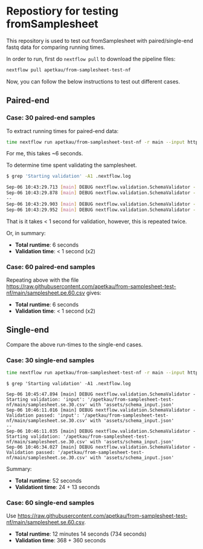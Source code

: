 # Repostiory for testing fromSamplesheet

This repository is used to test out fromSamplesheet with paired/single-end fastq data for comparing running times.

In order to run, first do `nextflow pull` to download the pipeline files:

```bash
nextflow pull apetkau/from-samplesheet-test-nf
```

Now, you can follow the below instructions to test out different cases.

## Paired-end

### Case: 30 paired-end samples

To extract running times for paired-end data:

```bash
time nextflow run apetkau/from-samplesheet-test-nf -r main --input https://raw.githubusercontent.com/apetkau/from-samplesheet-test-nf/main/samplesheet.pe.30.csv
```

For me, this takes ~6 seconds.

To determine time spent validating the samplesheet.

```bash
$ grep 'Starting validation' -A1 .nextflow.log

Sep-06 10:43:29.713 [main] DEBUG nextflow.validation.SchemaValidator - Starting validation: 'input': '/apetkau/from-samplesheet-test-nf/main/samplesheet.pe.30.csv' with 'assets/schema_input.json'
Sep-06 10:43:29.878 [main] DEBUG nextflow.validation.SchemaValidator - Validation passed: 'input': '/apetkau/from-samplesheet-test-nf/main/samplesheet.pe.30.csv' with 'assets/schema_input.json'
--
Sep-06 10:43:29.903 [main] DEBUG nextflow.validation.SchemaValidator - Starting validation: '/apetkau/from-samplesheet-test-nf/main/samplesheet.pe.30.csv' with 'assets/schema_input.json'
Sep-06 10:43:29.952 [main] DEBUG nextflow.validation.SchemaValidator - Validation passed: '/apetkau/from-samplesheet-test-nf/main/samplesheet.pe.30.csv' with 'assets/schema_input.json'
```

That is it takes < 1 second for validation, however, this is repeated twice.

Or, in summary:
* **Total runtime**: 6 seconds
* **Validation time**: < 1 second (x2)

### Case: 60 paired-end samples

Repeating above with the file <https://raw.githubusercontent.com/apetkau/from-samplesheet-test-nf/main/samplesheet.pe.60.csv> gives:

* **Total runtime**: 6 seconds
* **Validation time**: < 1 second (x2)

## Single-end

Compare the above run-times to the single-end cases.

### Case: 30 single-end samples

```bash
time nextflow run apetkau/from-samplesheet-test-nf -r main --input https://raw.githubusercontent.com/apetkau/from-samplesheet-test-nf/main/samplesheet.se.30.csv
```

```
$ grep 'Starting validation' -A1 .nextflow.log

Sep-06 10:45:47.894 [main] DEBUG nextflow.validation.SchemaValidator - Starting validation: 'input': '/apetkau/from-samplesheet-test-nf/main/samplesheet.se.30.csv' with 'assets/schema_input.json'
Sep-06 10:46:11.016 [main] DEBUG nextflow.validation.SchemaValidator - Validation passed: 'input': '/apetkau/from-samplesheet-test-nf/main/samplesheet.se.30.csv' with 'assets/schema_input.json'
--
Sep-06 10:46:11.035 [main] DEBUG nextflow.validation.SchemaValidator - Starting validation: '/apetkau/from-samplesheet-test-nf/main/samplesheet.se.30.csv' with 'assets/schema_input.json'
Sep-06 10:46:34.027 [main] DEBUG nextflow.validation.SchemaValidator - Validation passed: '/apetkau/from-samplesheet-test-nf/main/samplesheet.se.30.csv' with 'assets/schema_input.json'
```

Summary:
* **Total runtime**: 52 seconds
* **Validationt time**: 24 + 13 seconds

### Case: 60 single-end samples

Use <https://raw.githubusercontent.com/apetkau/from-samplesheet-test-nf/main/samplesheet.se.60.csv>.

* **Total runtime**: 12 minutes 14 seconds (734 seconds)
* **Validation time**: 368 + 360 seconds 
